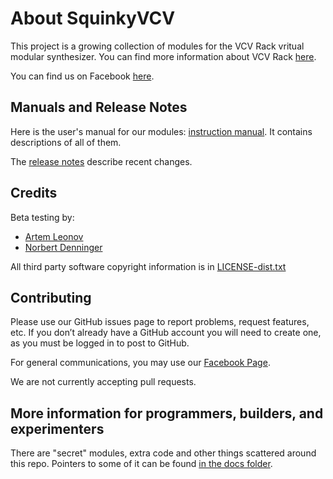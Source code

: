 # About SquinkyVCV

This project is a growing collection of modules for the VCV Rack vritual modular synthesizer. You can find more information about VCV Rack [here](https://vcvrack.com/).

You can find us on Facebook [here](https://www.facebook.com/SquinkyLabs).

## Manuals and Release Notes

Here is the user's manual for our modules: [instruction manual](./docs/booty-shifter.md). It contains descriptions of all of them.

The [release notes](./docs/release-notes.md) describe recent changes.

## Credits

Beta testing by:

* [Artem Leonov](https://www.youtube.com/vcvrackideas)
* [Norbert Denninger](https://www.youtube.com/c/Wavesunlimited)

All third party software copyright information is in [LICENSE-dist.txt](./LICENSE-dist.txt)

## Contributing

Please use our GitHub issues page to report problems, request features, etc. If you don’t already have a GitHub account you will need to create one, as you must be logged in to post to GitHub.

For general communications, you may use our [Facebook Page](https://www.facebook.com/SquinkyLabs).

We are not currently accepting pull requests.

## More information for programmers, builders, and experimenters

There are "secret" modules, extra code and other things scattered around this repo. Pointers to some of it can be found [in the docs folder](./docs/README.md).
